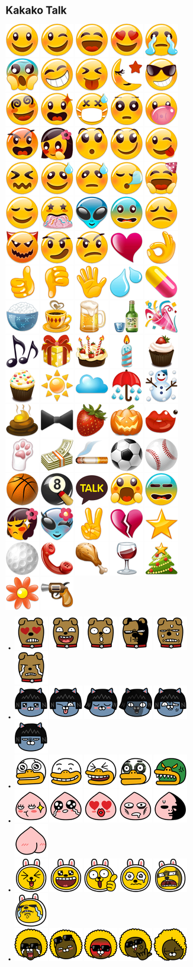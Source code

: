 Kakako Talk
===========

![emo01](emo/emo01.png) ![emo02](emo/emo02.png) ![emo03](emo/emo03.png) ![emo04](emo/emo04.png) ![emo05](emo/emo05.png) ![emo06](emo/emo06.png) ![emo07](emo/emo07.png) ![emo08](emo/emo08.png) ![emo09](emo/emo09.png) ![emo10](emo/emo10.png) ![emo11](emo/emo11.png) ![emo12](emo/emo12.png) ![emo13](emo/emo13.png) ![emo14](emo/emo14.png) ![emo15](emo/emo15.png) ![emo16](emo/emo16.png) ![emo17](emo/emo17.png) ![emo18](emo/emo18.png) ![emo19](emo/emo19.png) ![emo20](emo/emo20.png) ![emo21](emo/emo21.png) ![emo22](emo/emo22.png) ![emo23](emo/emo23.png) ![emo24](emo/emo24.png) ![emo25](emo/emo25.png) ![emo26](emo/emo26.png) ![emo27](emo/emo27.png) ![emo28](emo/emo28.png) ![emo29](emo/emo29.png) ![emo30](emo/emo30.png) ![emo31](emo/emo31.png) ![emo32](emo/emo32.png) ![emo33](emo/emo33.png) ![emo34](emo/emo34.png) ![emo35](emo/emo35.png) ![emo36](emo/emo36.png) ![emo37](emo/emo37.png) ![emo38](emo/emo38.png) ![emo39](emo/emo39.png) ![emo40](emo/emo40.png) ![emo41](emo/emo41.png) ![emo42](emo/emo42.png) ![emo43](emo/emo43.png) ![emo44](emo/emo44.png) ![emo45](emo/emo45.png) ![emo46](emo/emo46.png) ![emo47](emo/emo47.png) ![emo48](emo/emo48.png) ![emo49](emo/emo49.png) ![emo50](emo/emo50.png) ![emo51](emo/emo51.png) ![emo52](emo/emo52.png) ![emo53](emo/emo53.png) ![emo54](emo/emo54.png) ![emo55](emo/emo55.png) ![emo56](emo/emo56.png) ![emo57](emo/emo57.png) ![emo58](emo/emo58.png) ![emo59](emo/emo59.png) ![emo60](emo/emo60.png) ![emo61](emo/emo61.png) ![emo62](emo/emo62.png) ![emo63](emo/emo63.png) ![emo64](emo/emo64.png) ![emo65](emo/emo65.png) ![emo66](emo/emo66.png) ![emo67](emo/emo67.png) ![emo68](emo/emo68.png) ![emo69](emo/emo69.png) ![emo70](emo/emo70.png) ![emo71](emo/emo71.png) ![emo72](emo/emo72.png) ![emo73](emo/emo73.png) ![emo74](emo/emo74.png) ![emo75](emo/emo75.png) ![emo76](emo/emo76.png) ![emo77](emo/emo77.png) ![emo78](emo/emo78.png) ![emo79](emo/emo79.png) ![emo80](emo/emo80.png) ![emo81](emo/emo81.png) ![emo82](emo/emo82.png)

- ![emo1001](emo/emo1001.png) ![emo1002](emo/emo1002.png) ![emo1003](emo/emo1003.png) ![emo1004](emo/emo1004.png) ![emo1005](emo/emo1005.png) ![emo1006](emo/emo1006.png)
- ![emo1007](emo/emo1007.png) ![emo1008](emo/emo1008.png) ![emo1009](emo/emo1009.png) ![emo1010](emo/emo1010.png) ![emo1011](emo/emo1011.png) ![emo1012](emo/emo1012.png)
- ![emo1013](emo/emo1013.png) ![emo1014](emo/emo1014.png) ![emo1015](emo/emo1015.png) ![emo1016](emo/emo1016.png) ![emo1017](emo/emo1017.png)
- ![emo1018](emo/emo1018.png) ![emo1019](emo/emo1019.png) ![emo1020](emo/emo1020.png) ![emo1021](emo/emo1021.png) ![emo1022](emo/emo1022.png) ![emo1023](emo/emo1023.png)
- ![emo1024](emo/emo1024.png) ![emo1025](emo/emo1025.png) ![emo1026](emo/emo1026.png) ![emo1027](emo/emo1027.png) ![emo1028](emo/emo1028.png) ![emo1029](emo/emo1029.png)
- ![emo1030](emo/emo1030.png) ![emo1031](emo/emo1031.png) ![emo1032](emo/emo1032.png) ![emo1033](emo/emo1033.png) ![emo1034](emo/emo1034.png) 
